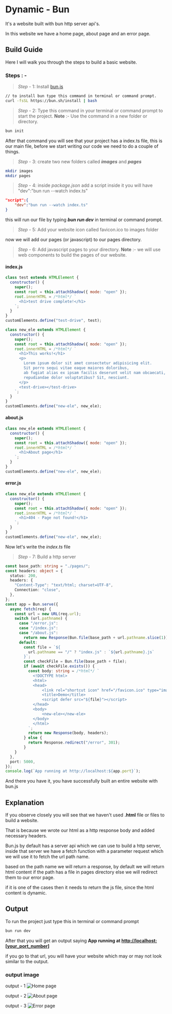 # Dynamic - Bun

It's a website built with bun http server api's.

In this website we have a home page, about page and an error page.

## Build Guide

Here I will walk you through the steps to build a basic website.

### Steps : -

> _Step_ - 1: Install [bun.js](https://bun.sh/)

```bash
// to install bun type this command in terminal or command prompt.
curl -fsSL https://bun.sh/install | bash
```

> _Step_ - 2: Type this command in your terminal or command prompt to start the project.
> **Note** :- Use the command in a new folder or directory.

```bash
bun init
```

After that command you will see that your project has a index.ts file, this is our main file, before we start writing our code we need to do a couple of things.

> _Step_ - 3: create two new folders called _**images**_ and _**pages**_

```bash
mkdir images
mkdir pages
```

> _Step_ - 4: inside _package.json_ add a script inside it you will have "dev":"bun run --watch index.ts"

```json
"script":{
    "dev":"bun run --watch index.ts"
}
```

this will run our file by typing _**bun run dev**_ in terminal or command prompt.

> _Step_ - 5: Add your website icon called favicon.ico to images folder

now we will add our pages (or javascript) to our pages directory.

> _Step_ - 6: Add javascript pages to your directory.
> **Note** :- we will use web components to build the pages of our website.

#### index.js

```js
class test extends HTMLElement {
  constructor() {
    super();
    const root = this.attachShadow({ mode: "open" });
    root.innerHTML = /*html*/ `
      <h1>test drive complete!</h1>
    `;
  }
}
customElements.define("test-drive", test);

class new_ele extends HTMLElement {
  constructor() {
    super();
    const root = this.attachShadow({ mode: "open" });
    root.innerHTML = /*html*/ `
      <h1>This works!</h1>
      <p>
        Lorem ipsum dolor sit amet consectetur adipisicing elit. 
        Sit porro sequi vitae eaque maiores doloribus, 
        ab fugiat alias ex ipsam facilis deserunt velit nam obcaecati, 
        repudiandae dolor voluptatibus? Sit, nesciunt.
      </p>
      <test-drive></test-drive>
    `;
  }
}
customElements.define("new-ele", new_ele);
```

#### about.js

```js
class new_ele extends HTMLElement {
  constructor() {
    super();
    const root = this.attachShadow({ mode: "open" });
    root.innerHTML = /*html*/ `
      <h1>About page</h1>
    `;
  }
}
customElements.define("new-ele", new_ele);
```

#### error.js

```js
class new_ele extends HTMLElement {
  constructor() {
    super();
    const root = this.attachShadow({ mode: "open" });
    root.innerHTML = /*html*/ `
      <h1>404 - Page not found!</h1>
    `;
  }
}
customElements.define("new-ele", new_ele);
```

Now let's write the _index.ts_ file

> _Step_ - 7: Build a http server

```ts
const base_path: string = "./pages/";
const headers: object = {
  status: 200,
  headers: {
    "Content-Type": "text/html; charset=UTF-8",
    Connection: "close",
  },
};
const app = Bun.serve({
  async fetch(req) {
    const url = new URL(req.url);
    switch (url.pathname) {
      case "/error.js":
      case "/index.js":
      case "/about.js":
        return new Response(Bun.file(base_path + url.pathname.slice(1)));
      default:
        const file = `${
          url.pathname == "/" ? "index.js" : `${url.pathname}.js`
        }`;
        const checkFile = Bun.file(base_path + file);
        if (await checkFile.exists()) {
          const body: string = /*html*/ `
            <!DOCTYPE html>
            <html>
            <head>
                <link rel="shortcut icon" href="/favicon.ico" type="image/x-icon" />
                <title>Demo</title>
                <script defer src="${file}"></script>
            </head>
            <body>
                <new-ele></new-ele>
            </body>
            </html>
          `;
          return new Response(body, headers);
        } else {
          return Response.redirect("/error", 301);
        }
    }
  },
  port: 5000,
});
console.log(`App running at http://localhost:${app.port}`);
```

And there you have it, you have successfully built an entire website with bun.js

## Explanation

If you observe closely you will see that we haven't used **.html** file or files to build a website.

That is because we wrote our html as a http response body and added necessary headers.

Bun.js by default has a server api which we can use to build a http server, inside that server we have a fetch function with a parameter request which we will use it to fetch the url path name.

based on the path name we will return a response, by default we will return html content if the path has a file in pages directory else we will redirect them to our error page.

if it is one of the cases then it needs to return the js file, since the html content is dynamic.

## Output

To run the project just type this in terminal or command prompt

```bash
bun run dev
```

After that you will get an output saying **App running at <http://localhost:[your_port_number]>**

if you go to that url, you will have your website which may or may not look similar to the output.

### output image

output - 1
![Home page](./images/output%20-%201.webp)

output - 2
![About page](./images/output%20-%202.webp)

output - 3
![Error page](./images/output%20-%203.webp)
